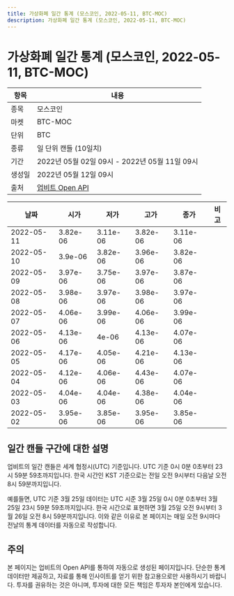 ```yaml
---
title: 가상화폐 일간 통계 (모스코인, 2022-05-11, BTC-MOC)
description: 가상화폐 일간 통계 (모스코인, 2022-05-11, BTC-MOC)
---
```



가상화폐 일간 통계 (모스코인, 2022-05-11, BTC-MOC)
===

|항목|내용|
|--|--|
|종목|모스코인|
|마켓|BTC-MOC|
|단위|BTC|
|종류|일 단위 캔들 (10일치)|
|기간|2022년 05월 02일 09시 - 2022년 05월 11일 09시|
|생성일|2022년 05월 12일 09시|
|출처|[업비트 Open API](https://docs.upbit.com)|


|날짜|시가|저가|고가|종가|비고|
|--|--|--|--|--|--|
|2022-05-11|3.82e-06|3.11e-06|3.82e-06|3.11e-06|    |
|2022-05-10|3.9e-06|3.82e-06|3.96e-06|3.82e-06|    |
|2022-05-09|3.97e-06|3.75e-06|3.97e-06|3.87e-06|    |
|2022-05-08|3.98e-06|3.97e-06|3.98e-06|3.97e-06|    |
|2022-05-07|4.06e-06|3.99e-06|4.06e-06|3.99e-06|    |
|2022-05-06|4.13e-06|4e-06|4.13e-06|4.07e-06|    |
|2022-05-05|4.17e-06|4.05e-06|4.21e-06|4.13e-06|    |
|2022-05-04|4.12e-06|4.06e-06|4.43e-06|4.07e-06|    |
|2022-05-03|4.04e-06|4.04e-06|4.38e-06|4.04e-06|    |
|2022-05-02|3.95e-06|3.85e-06|3.95e-06|3.85e-06|    |


일간 캔들 구간에 대한 설명
---


업비트의 일간 캔들은 세계 협정시(UTC) 기준입니다. 
UTC 기준 0시 0분 0초부터 23시 59분 59초까지입니다. 
한국 시간인 KST 기준으로는 전일 오전 9시부터 다음날 오전 8시 59분까지입니다. 


예를들면, UTC 기준 3월 25일 데이터는 UTC 시준 3월 25일 0시 0분 0초부터 3월 25일 23시 59분 59초까지입니다. 
한국 시간으로 표현하면 3월 25일 오전 9시부터 3월 26일 오전 8시 59분까지입니다. 
이와 같은 이유로 본 페이지는 매일 오전 9시마다 전날의 통계 데이터를 자동으로 작성합니다. 


주의
---


본 페이지는 업비트의 Open API를 통하여 자동으로 생성된 페이지입니다. 
단순한 통계 데이터만 제공하고, 자료를 통해 인사이트를 얻기 위한 참고용으로만 사용하시기 바랍니다. 
투자를 권유하는 것은 아니며, 투자에 대한 모든 책임은 투자자 본인에게 있습니다. 

